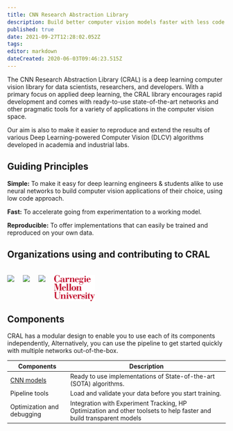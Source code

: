 ```yaml
---
title: CNN Research Abstraction Library
description: Build better computer vision models faster with less code.
published: true
date: 2021-09-27T12:28:02.052Z
tags: 
editor: markdown
dateCreated: 2020-06-03T09:46:23.515Z
---
```


The CNN Research Abstraction Library (CRAL) is a deep learning computer vision library for data scientists, researchers, and developers. With a primary focus on applied deep learning, the CRAL library encourages rapid development and comes with ready-to-use state-of-the-art networks and other pragmatic tools for a variety of applications in the computer vision space.

Our aim is also to make it easier to reproduce and extend the results of various Deep Learning-powered Computer Vision (DLCV) algorithms developed in academia and industrial labs.

## Guiding Principles

**Simple:** To make it easy for deep learning engineers & students alike to use neural networks to build computer vision applications of their choice, using low code approach.

**Fast:** To accelerate going from experimentation to a working model.

**Reproducible:** To offer implementations that can easily be trained and reproduced on your own data.

## Organizations using and contributing to CRAL
<br />
<img src="https://segmind.com/assets/images/main-logo-black.png" height="30" style="float: left;margin-right:20px;" />

<img src="https://d5a9y5rnan99s.cloudfront.net/images/logo/logo-with-name-typeset.2306a49e16a9.svg" height="30" style="float: left;margin-right:20px;" />

<img src="https://www.iiit.ac.in/img/iiit-new.png" height="60" style="float: left;margin-right:20px;" />

<img src="/cmu-2.png" height="60" style="float: left;margin-right:20px;" />

<div style="clear:both;"></div>

## Components

CRAL has a modular design to enable you to use each of its components independently, Alternatively, you can use the pipeline to get started quickly with multiple networks out-of-the-box.

| Components | Description |
|---|---|
| [CNN models](/api/models) | Ready to use implementations of State-of-the-art (SOTA) algorithms. |
| Pipeline tools | Load and validate your data before you start training. |
| Optimization and debugging | Integration with Experiment Tracking, HP Optimization and other toolsets to help faster and build transparent models |
